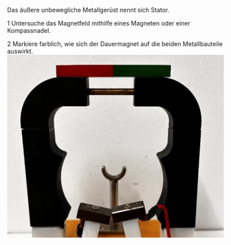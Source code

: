 Das äußere unbewegliche Metallgerüst nennt sich Stator.

1 Untersuche das Magnetfeld mithilfe eines Magneten oder einer Kompassnadel.

2 Markiere farblich, wie sich der Dauermagnet auf die beiden Metallbauteile auswirkt.
![Stator](images/Bild1.jpg)
